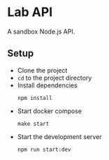 # Lab API

A sandbox Node.js API.

## Setup

- Clone the project
- `cd` to the project directory
- Install dependencies
  ```
  npm install
  ```
- Start docker compose
  ```
  make start
  ```
- Start the development server
  ```
  npm run start:dev
  ```
